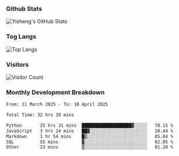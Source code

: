 ### Github Stats
![Yisheng's GitHub Stats](https://github-readme-stats-9qabuvhk1-gongyisheng.vercel.app/api?username=gongyisheng&count_private=true&show_icons=true)
### Tog Langs
![Top Langs](https://github-readme-stats-9qabuvhk1-gongyisheng.vercel.app/api/top-langs/?username=gongyisheng&layout=compact)
### Visitors
![Visitor Count](https://profile-counter.glitch.me/gongyisheng/count.svg)
### Monthly Development Breakdown
<!--START_SECTION:waka-->

```txt
From: 11 March 2025 - To: 10 April 2025

Total Time: 32 hrs 39 mins

Python       25 hrs 31 mins  ███████████████████▓░░░░░   78.15 %
JavaScript   3 hrs 24 mins   ██▓░░░░░░░░░░░░░░░░░░░░░░   10.44 %
Markdown     1 hr 54 mins    █▒░░░░░░░░░░░░░░░░░░░░░░░   05.84 %
SQL          55 mins         ▓░░░░░░░░░░░░░░░░░░░░░░░░   02.85 %
Other        23 mins         ▒░░░░░░░░░░░░░░░░░░░░░░░░   01.20 %
```

<!--END_SECTION:waka-->
